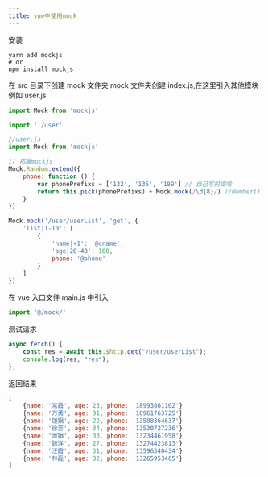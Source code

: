 ```yaml
---
title: vue中使用mock
---
```


安装

```
yarn add mockjs
# or
npm install mockjs
```

在 src 目录下创建 mock 文件夹
mock 文件夹创建 index.js,在这里引入其他模块例如 user.js

```javascript
import Mock from 'mockjs'

import './user'
```

```javascript
//user.js
import Mock from 'mockjs'

// 拓展mockjs
Mock.Random.extend({
    phone: function () {
        var phonePrefixs = ['132', '135', '189'] // 自己写前缀哈
        return this.pick(phonePrefixs) + Mock.mock(/\d{8}/) //Number()
    }
})

Mock.mock('/user/userList', 'get', {
    'list|1-10': [
        {
            'name|+1': '@cname',
            'age|20-40': 100,
            phone: '@phone'
        }
    ]
})
```

在 vue 入口文件 main.js 中引入

```javascript
import '@/mock/'
```

测试请求

```javascript
async fetch() {
    const res = await this.$http.get("/user/userList");
    console.log(res, "res");
},

```

返回结果

```javascript
[
    {name: '常霞', age: 23, phone: '18993861102'}
    {name: '万勇', age: 31, phone: '18961763725'}
    {name: '锺娟', age: 22, phone: '13588364637'}
    {name: '徐芳', age: 34, phone: '13530727236'}
    {name: '周娟', age: 33, phone: '13234461958'}
    {name: '魏洋', age: 27, phone: '13274423813'}
    {name: '汪霞', age: 31, phone: '13596340434'}
    {name: '林磊', age: 32, phone: '13265953465'}
]
```
